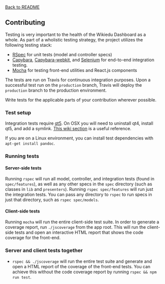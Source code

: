 [Back to README](../README.md)

## Contributing

Testing is very important to the health of the Wikiedu Dashboard as a whole. As part of a wholistic testing strategy, the project utilizes the following testing stack:

* [RSpec](https://github.com/rspec/rspec) for unit tests (model and controller specs)
* [Capybara](https://github.com/jnicklas/capybara), [Capybara-webkit](https://github.com/thoughtbot/capybara-webkit), and [Selenium](https://github.com/SeleniumHQ/selenium) for end-to-end integration testing.
* [Mocha](https://mochajs.org/) for testing front-end utilities and React.js components

The tests are run on Travis for continuous integration purposes. Upon a successful test run on the `production` branch, Travis will deploy the `production` branch to the production environment.

Write tests for the applicable parts of your contribution wherever possible.

### Test setup
Integration tests require [qt5](https://www.qt.io/). On OSX you will need to uninstall qt4, install qt5, and add a symlink. [This wiki section](https://github.com/thoughtbot/capybara-webkit/wiki/Installing-Qt-and-compiling-capybara-webkit#video-playback-mp4-on-osx-requires-qt-5) is a useful reference.

If you are on a Linux environment, you can install test dependencies with `apt-get install pandoc`.

### Running tests

#### Server-side tests
Running `rspec` will run all model, controller, and integration tests (found in `spec/features`), as well as any other specs in the `spec` directory (such as classes in `lib` and `presenters`). Running `rspec spec/features` will run just the integration tests. You can pass any directory to `rspec` to run specs in just that directory, such as `rspec spec/models`.

#### Client-side tests
Running `mocha` will run the entire client-side test suite. In order to generate a coverage report, run `./jscoverage` from the app root. This will run the client-side tests and open an interactive HTML report that shows the code coverage for the front-end.

### Server and client tests together
* `rspec && ./jscoverage` will run the entire test suite and generate and open a HTML report of the coverage of the front-end tests. You can achieve this without the code coverage report by running `rspec && npm run test`.
